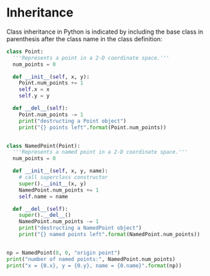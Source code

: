 # Inheritance

Class inheritance in Python is indicated by including the base class in
parenthesis after the class name in the class definition:

```python runnable
class Point:
  '''Represents a point in a 2-D coordinate space.'''
  num_points = 0

  def __init__(self, x, y):
    Point.num_points += 1
    self.x = x
    self.y = y

  def __del__(self):
    Point.num_points -= 1
    print("destructing a Point object")
    print("{} points left".format(Point.num_points))


class NamedPoint(Point):
  '''Represents a named point in a 2-D coordinate space.'''
  num_points = 0

  def __init__(self, x, y, name):
    # call superclass constructor
    super().__init__(x, y)
    NamedPoint.num_points += 1
    self.name = name

  def __del__(self):
    super().__del__()
    NamedPoint.num_points -= 1
    print("destructing a NamedPoint object")
    print("{} named points left".format(NamedPoint.num_points))


np = NamedPoint(0, 0, "origin point")
print("number of named points:", NamedPoint.num_points)
print("x = {0.x}, y = {0.y}, name = {0.name}".format(np))
```
